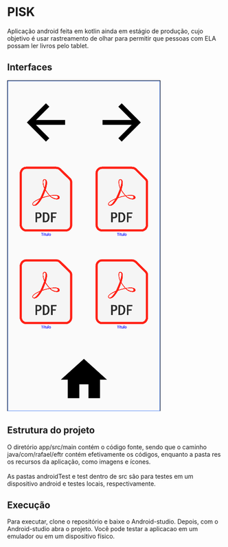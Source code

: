 # PISK
Aplicação android feita em kotlin ainda em estágio de produção, cujo objetivo é usar rastreamento de olhar para permitir que pessoas com ELA possam ler livros pelo tablet. 

## Interfaces
![Seletor de pdfs](interfaces/Seletor.png)

## Estrutura do projeto
O diretório app/src/main contém o código fonte, sendo que o caminho java/com/rafael/eftr contém efetivamente os códigos, enquanto a pasta res os recursos da aplicação, como imagens e ícones.
<br>
</br>
As pastas androidTest e test dentro de src são para testes em um dispositivo android e testes locais, respectivamente.

## Execução
Para executar, clone o repositório e baixe o Android-studio. Depois, com o Android-studio abra o projeto. Você pode testar a aplicacao em um emulador ou em um dispositivo físico.

